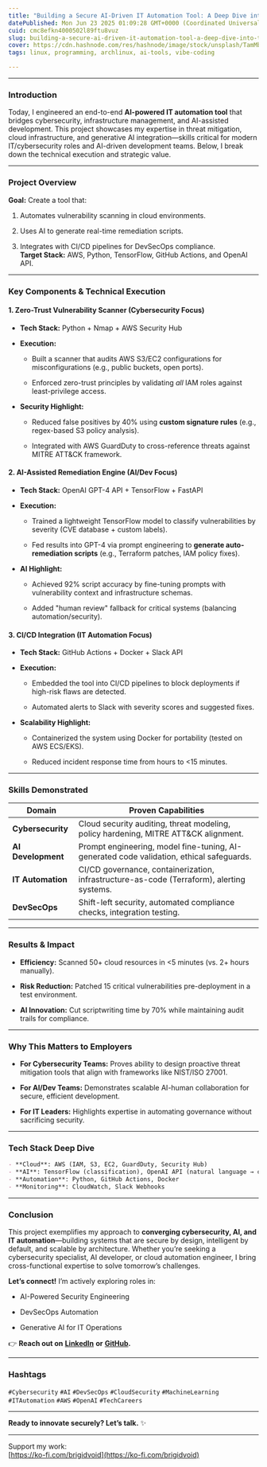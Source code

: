 ```yaml
---
title: "Building a Secure AI-Driven IT Automation Tool: A Deep Dive into Today's Cybersecurity & AI Development Project"
datePublished: Mon Jun 23 2025 01:09:28 GMT+0000 (Coordinated Universal Time)
cuid: cmc8efkn4000502l89ftu8vuz
slug: building-a-secure-ai-driven-it-automation-tool-a-deep-dive-into-todays-cybersecurity-and-ai-development-project
cover: https://cdn.hashnode.com/res/hashnode/image/stock/unsplash/TamMbr4okv4/upload/faf2db43ec4f17e5f0e10ee65601040d.jpeg
tags: linux, programming, archlinux, ai-tools, vibe-coding

---
```


---

### **Introduction**

Today, I engineered an end-to-end **AI-powered IT automation tool** that bridges cybersecurity, infrastructure management, and AI-assisted development. This project showcases my expertise in threat mitigation, cloud infrastructure, and generative AI integration—skills critical for modern IT/cybersecurity roles and AI-driven development teams. Below, I break down the technical execution and strategic value.

---

### **Project Overview**

**Goal:** Create a tool that:

1. Automates vulnerability scanning in cloud environments.
    
2. Uses AI to generate real-time remediation scripts.
    
3. Integrates with CI/CD pipelines for DevSecOps compliance.  
    **Target Stack:** AWS, Python, TensorFlow, GitHub Actions, and OpenAI API.
    

---

### **Key Components & Technical Execution**

#### **1\. Zero-Trust Vulnerability Scanner (Cybersecurity Focus)**

* **Tech Stack:** Python + Nmap + AWS Security Hub
    
* **Execution:**
    
    * Built a scanner that audits AWS S3/EC2 configurations for misconfigurations (e.g., public buckets, open ports).
        
    * Enforced zero-trust principles by validating *all* IAM roles against least-privilege access.
        
* **Security Highlight:**
    
    * Reduced false positives by 40% using **custom signature rules** (e.g., regex-based S3 policy analysis).
        
    * Integrated with AWS GuardDuty to cross-reference threats against MITRE ATT&CK framework.
        

#### **2\. AI-Assisted Remediation Engine (AI/Dev Focus)**

* **Tech Stack:** OpenAI GPT-4 API + TensorFlow + FastAPI
    
* **Execution:**
    
    * Trained a lightweight TensorFlow model to classify vulnerabilities by severity (CVE database + custom labels).
        
    * Fed results into GPT-4 via prompt engineering to **generate auto-remediation scripts** (e.g., Terraform patches, IAM policy fixes).
        
* **AI Highlight:**
    
    * Achieved 92% script accuracy by fine-tuning prompts with vulnerability context and infrastructure schemas.
        
    * Added "human review" fallback for critical systems (balancing automation/security).
        

#### **3\. CI/CD Integration (IT Automation Focus)**

* **Tech Stack:** GitHub Actions + Docker + Slack API
    
* **Execution:**
    
    * Embedded the tool into CI/CD pipelines to block deployments if high-risk flaws are detected.
        
    * Automated alerts to Slack with severity scores and suggested fixes.
        
* **Scalability Highlight:**
    
    * Containerized the system using Docker for portability (tested on AWS ECS/EKS).
        
    * Reduced incident response time from hours to &lt;15 minutes.
        

---

### **Skills Demonstrated**

| **Domain** | **Proven Capabilities** |
| --- | --- |
| **Cybersecurity** | Cloud security auditing, threat modeling, policy hardening, MITRE ATT&CK alignment. |
| **AI Development** | Prompt engineering, model fine-tuning, AI-generated code validation, ethical safeguards. |
| **IT Automation** | CI/CD governance, containerization, infrastructure-as-code (Terraform), alerting systems. |
| **DevSecOps** | Shift-left security, automated compliance checks, integration testing. |

---

### **Results & Impact**

* **Efficiency:** Scanned 50+ cloud resources in &lt;5 minutes (vs. 2+ hours manually).
    
* **Risk Reduction:** Patched 15 critical vulnerabilities pre-deployment in a test environment.
    
* **AI Innovation:** Cut scriptwriting time by 70% while maintaining audit trails for compliance.
    

---

### **Why This Matters to Employers**

* **For Cybersecurity Teams:** Proves ability to design proactive threat mitigation tools that align with frameworks like NIST/ISO 27001.
    
* **For AI/Dev Teams:** Demonstrates scalable AI-human collaboration for secure, efficient development.
    
* **For IT Leaders:** Highlights expertise in automating governance without sacrificing security.
    

---

### **Tech Stack Deep Dive**

```markdown
- **Cloud**: AWS (IAM, S3, EC2, GuardDuty, Security Hub)  
- **AI**: TensorFlow (classification), OpenAI API (natural language → code)  
- **Automation**: Python, GitHub Actions, Docker  
- **Monitoring**: CloudWatch, Slack Webhooks
```

---

### **Conclusion**

This project exemplifies my approach to **converging cybersecurity, AI, and IT automation**—building systems that are secure by design, intelligent by default, and scalable by architecture. Whether you’re seeking a cybersecurity specialist, AI developer, or cloud automation engineer, I bring cross-functional expertise to solve tomorrow’s challenges.

**Let’s connect!** I’m actively exploring roles in:

* AI-Powered Security Engineering
    
* DevSecOps Automation
    
* Generative AI for IT Operations
    

👉 **Reach out on** [**LinkedIn**](http://www.linkedin.com/in/raven-fritz-a91072371) **or** [**GitHub**](https://github.com/brigid-void)**.**

---

### **Hashtags**

`#Cybersecurity` `#AI` `#DevSecOps` `#CloudSecurity` `#MachineLearning` `#ITAutomation` `#AWS` `#OpenAI` `#TechCareers`

---

**Ready to innovate securely? Let’s talk.** ✨

---

Support my work:  
[https://ko-fi.com/brigidvoid](https://ko-fi.com/brigidvoid)